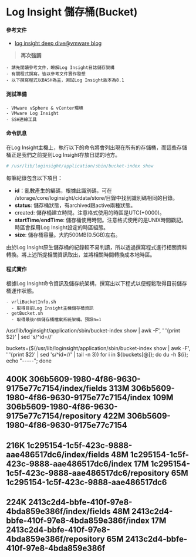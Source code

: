 # Log Insight 儲存桶(Bucket)


#### 參考文件
- [log insight deep dive@vmware blog](https://blogs.vmware.com/management/2020/05/vrealize-log-insight-index-partitions-and-variable-retention-deep-dive.html "請先閱讀")

> **再次強調**

    - 請先閱讀參考文件，瞭解Log Insight日誌儲存架構
    - 有關程式撰寫，皆以參考文件實作發想
    - 以下撰寫程式以BASH為主，測試Log Insight版本為8.1


#### 測試準備

    - VMware vSphere & vCenter環境
    - VMware Log Insight
    - SSH連線工具
 
#### 命令訊息

在Log Insight主機上，執行以下的命令將會列出現在所有的存儲桶，而這些存儲桶正是我們之前提到Log Insight存放日誌的地方。

```bash
# /usr/lib/loginsight/application/sbin/bucket-index show
```

每筆紀錄包含以下項目：

- **id**：亂數產生的編碼，根據此識別碼，可在
/storage/core/loginsight/cidata/store/目錄中找到識別碼相同的目錄。
- **status**: 儲存桶狀態，有archived跟active兩種狀態。
- created: 儲存桶建立時間。注意格式使用的時區是UTC(+0000)。
- **startTime**/**endTime**: 儲存桶使用時間。注意格式使用的是UNIX時間戳記。時區會採用Log Insight設定的時區組態。
- **size**: 儲存桶容量。大約500MB(0.5GB)左右。

由於Log Insight原生儲存桶的紀錄較不易判讀，所以透過撰寫程式進行相關資料轉換。將上述所提相關資訊取出，並將相關時間轉換成本地時區。

#### 程式實作

根據Log Insight命令資訊及儲存統架構，撰寫出以下程式以便輕鬆取得目前儲存桶運作狀態。

    - vrliBucketInfo.sh
      - 取得目前Log Insight主機儲存桶資訊 
    - getBucket.sh
      - 取得最後n個儲存桶檔案系統架構。預設n=1



/usr/lib/loginsight/application/sbin/bucket-index show | awk -F', ' '{print $2}' | sed 's/^id=//'

buckets=($(/usr/lib/loginsight/application/sbin/bucket-index show | awk -F', ' '{print $2}' | sed 's/^id=//' | tail -n 3))
for i in ${buckets[@]}; do du -h ${i}; echo "-----"; done

400K	306b5609-1980-4f86-9630-9175e77c7154/index/fields
313M	306b5609-1980-4f86-9630-9175e77c7154/index
109M	306b5609-1980-4f86-9630-9175e77c7154/repository
422M	306b5609-1980-4f86-9630-9175e77c7154
-----
216K	1c295154-1c5f-423c-9888-aae486517dc6/index/fields
48M	1c295154-1c5f-423c-9888-aae486517dc6/index
17M	1c295154-1c5f-423c-9888-aae486517dc6/repository
65M	1c295154-1c5f-423c-9888-aae486517dc6
-----
224K	2413c2d4-bbfe-410f-97e8-4bda859e386f/index/fields
48M	2413c2d4-bbfe-410f-97e8-4bda859e386f/index
17M	2413c2d4-bbfe-410f-97e8-4bda859e386f/repository
65M	2413c2d4-bbfe-410f-97e8-4bda859e386f
-----

